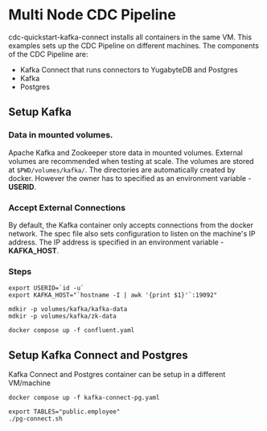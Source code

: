 # Multi Node CDC Pipeline

cdc-quickstart-kafka-connect installs all containers in the same VM. 
This examples sets up the CDC Pipeline on different machines. The components of
the CDC Pipeline are:
* Kafka Connect that runs connectors to YugabyteDB and Postgres
* Kafka
* Postgres

## Setup Kafka

### Data in mounted volumes.

Apache Kafka and Zookeeper store data in mounted volumes. External volumes
are recommended when testing at scale. The volumes are stored at 
`$PWD/volumes/kafka/`. The directories are automatically created by docker.
However the owner has to specified as an environment variable - **USERID**.

### Accept External Connections

By default, the Kafka container only accepts connections from the docker
network. The spec file also sets configuration to listen on the machine's
IP address. The IP address is specified in an environment variable -
**KAFKA_HOST**.

### Steps

    export USERID=`id -u`
    export KAFKA_HOST="`hostname -I | awk '{print $1}'`:19092"

    mdkir -p volumes/kafka/kafka-data
    mdkir -p volumes/kafka/zk-data

    docker compose up -f confluent.yaml

## Setup Kafka Connect and Postgres

Kafka Connect and Postgres container can be setup in a different VM/machine

    docker compose up -f kafka-connect-pg.yaml

    export TABLES="public.employee"
    ./pg-connect.sh
